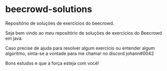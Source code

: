 # beecrowd-solutions
Repositório de soluções de exercícios do beecrowd.

Seja bem vindo ao meu repositório de soluções de exercícios do Beecrowd em java.

Caso precise de ajuda para resolver algum exercício ou entender algum algoritmo, sinta-se a vontade para me chamar no discord johann#0042

Bons estudos e que a força esteja com você!
